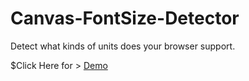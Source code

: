 # Canvas-FontSize-Detector

Detect what kinds of units does your browser support.

$Click Here for > [Demo](http://lenville.u.qiniudn.com/test_canvas_fontsize.html)
